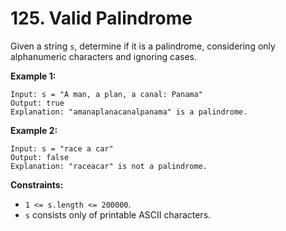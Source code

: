 # 125. Valid Palindrome

Given a string `s`, determine if it is a palindrome, considering only alphanumeric characters and ignoring cases.

**Example 1:**

    Input: s = "A man, a plan, a canal: Panama"
    Output: true
    Explanation: "amanaplanacanalpanama" is a palindrome.

**Example 2:**

    Input: s = "race a car"
    Output: false
    Explanation: "raceacar" is not a palindrome.

**Constraints:**

- `1 <= s.length <= 200000`.
- `s` consists only of printable ASCII characters.